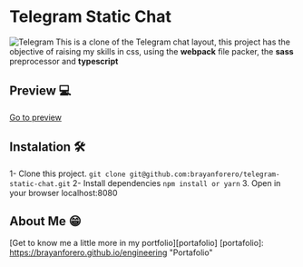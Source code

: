 # Telegram Static Chat

![Telegram](https://repository-images.githubusercontent.com/451166195/4087b6cc-33ab-4a94-b146-9c55037e5649 'Telegram')
This is a clone of the Telegram chat layout, this project has the objective of raising my skills in css, using the **webpack** file packer, the **sass** preprocessor and **typescript**

## Preview 💻

[Go to preview][preview]

## Instalation 🛠

1- Clone this project.
`git clone git@github.com:brayanforero/telegram-static-chat.git`
2- Install dependencies
`npm install or yarn` 3. Open in your browser localhost:8080

## About Me 😁

[Get to know me a little more in my portfolio][portafolio]
[portafolio]: https://brayanforero.github.io/engineering "Portafolio"

[1]: https://telegram-static-chat.vercel.app/
[preview]: https://telegram-static-chat.vercel.app/
